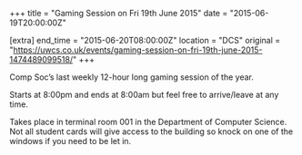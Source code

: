+++
title = "Gaming Session on Fri 19th June 2015"
date = "2015-06-19T20:00:00Z"

[extra]
end_time = "2015-06-20T08:00:00Z"
location = "DCS"
original = "https://uwcs.co.uk/events/gaming-session-on-fri-19th-june-2015-1474489099518/"
+++

Comp Soc’s last weekly 12-hour long gaming session of the year.

Starts at 8:00pm and ends at 8:00am but feel free to arrive/leave at any time.

Takes place in terminal room 001 in the Department of Computer Science. Not all student cards will give access to the building so knock on one of the windows if you need to be let in.

